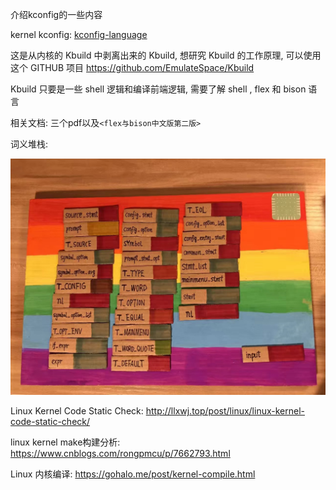 介绍kconfig的一些内容

kernel kconfig: [kconfig-language](https://www.kernel.org/doc/Documentation/kbuild/kconfig-language.txt)


这是从内核的 Kbuild 中剥离出来的 Kbuild, 想研究 Kbuild 的工作原理, 可以使用这个 GITHUB 项目 https://github.com/EmulateSpace/Kbuild

Kbuild 只要是一些 shell 逻辑和编译前端逻辑, 需要了解 shell , flex 和 bison 语言

相关文档: 三个pdf以及`<flex与bison中文版第二版>`

词义堆栈:

![2020-02-14-18-06-40.png](./images/2020-02-14-18-06-40.png)


Linux Kernel Code Static Check: http://llxwj.top/post/linux/linux-kernel-code-static-check/

linux kernel make构建分析: https://www.cnblogs.com/rongpmcu/p/7662793.html

Linux 内核编译: https://gohalo.me/post/kernel-compile.html